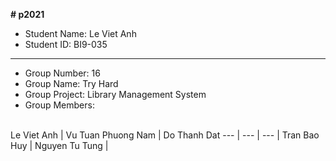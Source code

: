 **# p2021**
* Student Name: Le Viet Anh </br>
* Student ID: BI9-035 </br>
---
* Group Number: 16 </br>
* Group Name: Try Hard </br> 
* Group Project: Library Management System </br>
* Group Members: 
</br>
<!-- Tables -->
Le Viet Anh | Vu Tuan Phuong Nam | Do Thanh Dat
--- | --- | --- |
Tran Bao Huy | Nguyen Tu Tung | 
